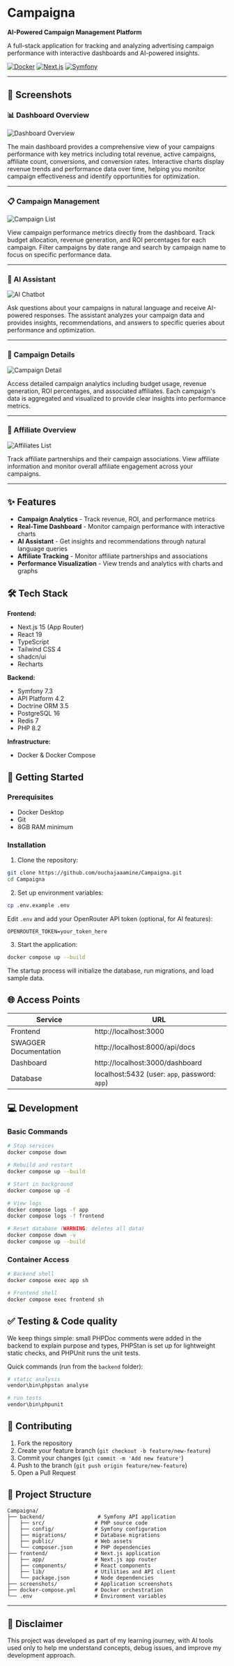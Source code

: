 # Campaigna

**AI-Powered Campaign Management Platform**

A full-stack application for tracking and analyzing advertising campaign performance with interactive dashboards and AI-powered insights.

[![Docker](https://img.shields.io/badge/Docker-Containerized-2496ED?style=flat-square&logo=docker)](https://www.docker.com/)
[![Next.js](https://img.shields.io/badge/Next.js-15-black?style=flat-square&logo=next.js)](https://nextjs.org/)
[![Symfony](https://img.shields.io/badge/Symfony-7.3-000000?style=flat-square&logo=symfony)](https://symfony.com/)

---

## 📸 Screenshots

### 📊 Dashboard Overview
![Dashboard Overview](./screenshots/Screenshot%202025-10-18%20175653.png)

The main dashboard provides a comprehensive view of your campaigns performance with key metrics including total revenue, active campaigns, affiliate count, conversions, and conversion rates. Interactive charts display revenue trends and performance data over time, helping you monitor campaign effectiveness and identify opportunities for optimization.

---

### 📋 Campaign Management
![Campaign List](./screenshots/Screenshot%202025-10-18%20175713.png)

View campaign performance metrics directly from the dashboard. Track budget allocation, revenue generation, and ROI percentages for each campaign. Filter campaigns by date range and search by campaign name to focus on specific performance data.

---

### 🤖 AI Assistant
![AI Chatbot](./screenshots/Screenshot%202025-10-18%20180909.png)

Ask questions about your campaigns in natural language and receive AI-powered responses. The assistant analyzes your campaign data and provides insights, recommendations, and answers to specific queries about performance and optimization.

---

### 🎯 Campaign Details
![Campaign Detail](./screenshots/Screenshot%202025-10-18%20181143.png)

Access detailed campaign analytics including budget usage, revenue generation, ROI percentages, and associated affiliates. Each campaign's data is aggregated and visualized to provide clear insights into performance metrics.

---

### 👥 Affiliate Overview
![Affiliates List](./screenshots/Screenshot%202025-10-18%20181246.png)

Track affiliate partnerships and their campaign associations. View affiliate information and monitor overall affiliate engagement across your campaigns.

---

## ✨ Features

- **Campaign Analytics** - Track revenue, ROI, and performance metrics
- **Real-Time Dashboard** - Monitor campaign performance with interactive charts
- **AI Assistant** - Get insights and recommendations through natural language queries
- **Affiliate Tracking** - Monitor affiliate partnerships and associations
- **Performance Visualization** - View trends and analytics with charts and graphs

## 🛠 Tech Stack

**Frontend:**
- Next.js 15 (App Router)
- React 19
- TypeScript
- Tailwind CSS 4
- shadcn/ui
- Recharts

**Backend:**
- Symfony 7.3
- API Platform 4.2
- Doctrine ORM 3.5
- PostgreSQL 16
- Redis 7
- PHP 8.2

**Infrastructure:**
- Docker & Docker Compose

## 🚀 Getting Started

### Prerequisites
- Docker Desktop
- Git
- 8GB RAM minimum

### Installation

1. Clone the repository:
```bash
git clone https://github.com/ouchajaaamine/Campaigna.git
cd Campaigna
```

2. Set up environment variables:
```bash
cp .env.example .env
```

Edit `.env` and add your OpenRouter API token (optional, for AI features):
```env
OPENROUTER_TOKEN=your_token_here
```

3. Start the application:
```bash
docker compose up --build
```

The startup process will initialize the database, run migrations, and load sample data.

## 🌐 Access Points

| Service | URL |
|---------|-----|
| Frontend | http://localhost:3000 |
| SWAGGER Documentation | http://localhost:8000/api/docs |
| Dashboard | http://localhost:3000/dashboard |
| Database | localhost:5432 (user: `app`, password: `app`) |

## 💻 Development

### Basic Commands
```bash
# Stop services
docker compose down

# Rebuild and restart
docker compose up --build

# Start in background
docker compose up -d

# View logs
docker compose logs -f app
docker compose logs -f frontend

# Reset database (WARNING: deletes all data)
docker compose down -v
docker compose up --build
```

### Container Access
```bash
# Backend shell
docker compose exec app sh

# Frontend shell
docker compose exec frontend sh
```

## ✅ Testing & Code quality

We keep things simple: small PHPDoc comments were added in the backend to explain purpose and types, PHPStan is set up for lightweight static checks, and PHPUnit runs the unit tests.

Quick commands (run from the `backend` folder):
```powershell
# static analysis
vendor\bin\phpstan analyse

# run tests
vendor\bin\phpunit
```

## 🤝 Contributing

1. Fork the repository
2. Create your feature branch (`git checkout -b feature/new-feature`)
3. Commit your changes (`git commit -m 'Add new feature'`)
4. Push to the branch (`git push origin feature/new-feature`)
5. Open a Pull Request

## 📁 Project Structure

```
Campaigna/
├── backend/                 # Symfony API application
│   ├── src/                # PHP source code
│   ├── config/             # Symfony configuration
│   ├── migrations/         # Database migrations
│   ├── public/             # Web assets
│   └── composer.json       # PHP dependencies
├── frontend/               # Next.js application
│   ├── app/                # Next.js app router
│   ├── components/         # React components
│   ├── lib/                # Utilities and API client
│   └── package.json        # Node dependencies
├── screenshots/            # Application screenshots
├── docker-compose.yml      # Docker orchestration
└── .env                    # Environment variables
```

---

## 📝 Disclaimer

This project was developed as part of my learning journey, with AI tools used only to help me understand concepts, debug issues, and improve my development approach.